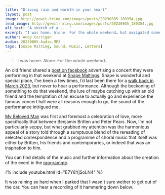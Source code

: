 ```yaml
---
title: "Driving rain and warmth in your heart"
layout: post
image: http://gewit-hring.com/images/posts/20230805_180354.jpg
lead_image: http://gewit-hring.com/images/posts/20230805_180354.jpg
alt_text: "A sketch of a ... "
excerpt: "I was home. Alone. For the whole weekend… but navigated some rain and flood to hear a heartwarming performance at Snape Maltings"
author: Andy Corrigan
audio: 20230805-Audio.MP3
tags: [Snape Malting, Sound, Music, Letters]
---
```

> I was home. Alone. For the whole weekend…  

An old friend shared a [post on facebook](https://fb.watch/n8rM46Qwxg/) advertising a concert they were performing in that weekend at [Snape Maltings](https://brittenpearsarts.org/). Snape is wonderful and special place, I’ve been a few times, I’d last been there for a [walk back in March 2023]({{site.url}}/walks/20230319_Snape/), but never to hear a performance. Although the beckoning of something to do that weekend, the lure of maybe catching up with an old friend and the temptation of an excuse to actually go and experience the famous concert hall were all reasons enough to go, the sound of the performance intrigued me.

[My Beloved Man](https://brittenpearsarts.org/events/my-beloved-man) was first and foremost a celebration of love, more specifically that between Benjamin Britten and Peter Pears. Now, I’m not particularly soppy, but what grabbed my attention was the harmonious appeal of a story told through a sumptuous blend of the rereading of selected correspondence and a programme of choral music that itself was either by Britten, his friends and contemporaries, or indeed that was an inspiration to him. 

You can find details of the music and further information about the creation of the event in the [programme]({{site.url}}/pdf/05-Aug-My-beloved-man.pdf).

{% include youtube.html id="E7Y8YjSoLN4" %} 

It wss raining so hard when I parked that I wasn't sure wether to get out of the car. You can hear a recording of it hammering down below.
